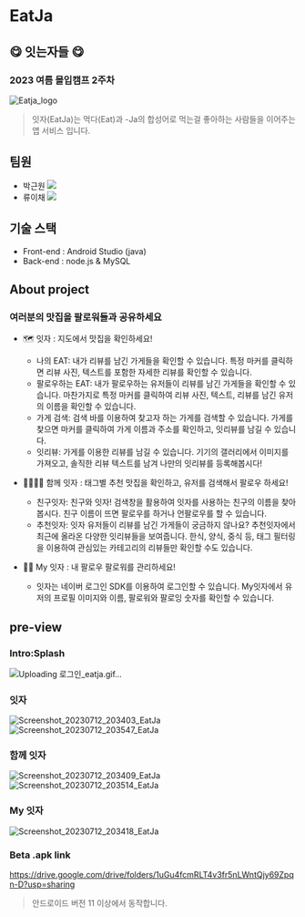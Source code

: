 # EatJa
## 😋 잇는자들 😋
### 2023 여름 몰입캠프 2주차
![Eatja_logo](https://github.com/EatJa/EatJa-Front/assets/43375122/c33491ac-140e-44ff-a086-e251a321efee)
> 잇자(EatJa)는 먹다(Eat)과 -Ja의 합성어로 먹는걸 좋아하는 사람들을 이어주는 앱 서비스 입니다.

## 팀원
- 박근원 <a href="https://github.com/RootPark" target="_blank"><img src="https://img.shields.io/badge/GitHub-181717?style=flat&logo=github&logoColor=white"/></a>
- 류이채 <a href="https://github.com/ihchaeryu" target="_blank"><img src="https://img.shields.io/badge/GitHub-181717?style=flat&logo=github&logoColor=white"/></a>

## 기술 스택
- Front-end : Android Studio (java)
- Back-end : node.js & MySQL

## About project
### 여러분의 맛집을 팔로워들과 공유하세요
- 🗺️ 잇자 : 지도에서 맛집을 확인하세요!
  - 나의 EAT: 내가 리뷰를 남긴 가게들을 확인할 수 있습니다. 특정 마커를 클릭하면 리뷰 사진, 텍스트를 포함한 자세한 리뷰를 확인할 수 있습니다.
  - 팔로우하는 EAT: 내가 팔로우하는 유저들이 리뷰를 남긴 가게들을 확인할 수 있습니다. 마찬가지로 특정 마커를 클릭하여 리뷰 사진, 텍스트, 리뷰를 남긴 유저의 이름을 확인할 수 있습니다.
  - 가게 검색: 검색 바를 이용하여 찾고자 하는 가게를 검색할 수 있습니다. 가게를 찾으면 마커를 클릭하여 가게 이름과 주소를 확인하고, 잇리뷰를 남길 수 있습니다.
  - 잇리뷰: 가게를 이용한 리뷰를 남길 수 있습니다. 기기의 갤러리에서 이미지를 가져오고, 솔직한 리뷰 텍스트를 남겨 나만의 잇리뷰를 등록해봅시다!
 
- 👨‍👩‍👧‍👦 함께 잇자 : 태그별 추천 맛집을 확인하고, 유저를 검색해서 팔로우 하세요!
  - 친구잇자: 친구와 잇자! 검색창을 활용하여 잇자를 사용하는 친구의 이름을 찾아봅시다. 친구 이름이 뜨면 팔로우를 하거나 언팔로우를 할 수 있습니다.
  - 추천잇자: 잇자 유저들이 리뷰를 남긴 가게들이 궁금하지 않나요? 추천잇자에서 최근에 올라온 다양한 잇리뷰들을 보여줍니다. 한식, 양식, 중식 등, 태그 필터링을 이용하여 관심있는 카테고리의 리뷰들만 확인할 수도 있습니다.

- 👨🏻 My 잇자 : 내 팔로우 팔로워를 관리하세요!
  - 잇자는 네이버 로그인 SDK를 이용하여 로그인할 수 있습니다. My잇자에서 유저의 프로필 이미지와 이름, 팔로워와 팔로잉 숫자를 확인할 수 있습니다.


## pre-view
### Intro:Splash
![Uploading 로그인_eatja.gif…]()

### 잇자
![Screenshot_20230712_203403_EatJa](https://github.com/EatJa/EatJa-Front/assets/43375122/e1e9b632-b934-4af3-9c60-cec9ea9f6a39)
![Screenshot_20230712_203547_EatJa](https://github.com/EatJa/EatJa-Front/assets/43375122/d2743727-13e2-463f-a438-4494e25fcda0)

### 함께 잇자
![Screenshot_20230712_203409_EatJa](https://github.com/EatJa/EatJa-Front/assets/43375122/3e67a226-e8f1-434e-bafe-e1c78b1a0bc2)
![Screenshot_20230712_203514_EatJa](https://github.com/EatJa/EatJa-Front/assets/43375122/db0ff71a-273d-4ae2-b888-87f8b0050502)

### My 잇자
![Screenshot_20230712_203418_EatJa](https://github.com/EatJa/EatJa-Front/assets/43375122/76ad170d-077b-4e87-a79b-ba8809458b6e)

### Beta .apk link
https://drive.google.com/drive/folders/1uGu4fcmRLT4v3fr5nLWntQjy69Zpqn-D?usp=sharing
> 안드로이드 버전 11 이상에서 동작합니다.


